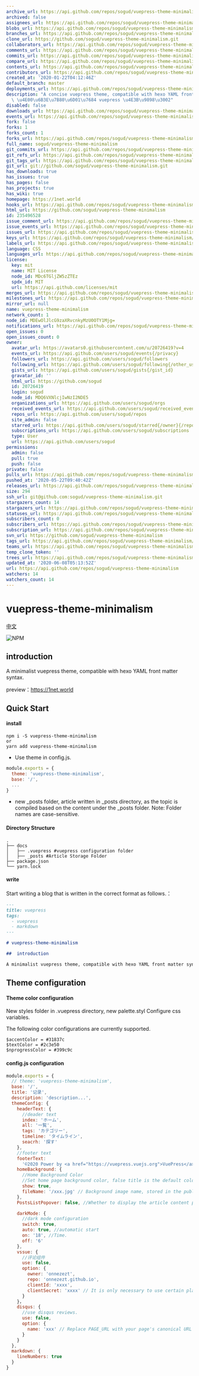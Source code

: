```yaml
---
archive_url: https://api.github.com/repos/sogud/vuepress-theme-minimalism/{archive_format}{/ref}
archived: false
assignees_url: https://api.github.com/repos/sogud/vuepress-theme-minimalism/assignees{/user}
blobs_url: https://api.github.com/repos/sogud/vuepress-theme-minimalism/git/blobs{/sha}
branches_url: https://api.github.com/repos/sogud/vuepress-theme-minimalism/branches{/branch}
clone_url: https://github.com/sogud/vuepress-theme-minimalism.git
collaborators_url: https://api.github.com/repos/sogud/vuepress-theme-minimalism/collaborators{/collaborator}
comments_url: https://api.github.com/repos/sogud/vuepress-theme-minimalism/comments{/number}
commits_url: https://api.github.com/repos/sogud/vuepress-theme-minimalism/commits{/sha}
compare_url: https://api.github.com/repos/sogud/vuepress-theme-minimalism/compare/{base}...{head}
contents_url: https://api.github.com/repos/sogud/vuepress-theme-minimalism/contents/{+path}
contributors_url: https://api.github.com/repos/sogud/vuepress-theme-minimalism/contributors
created_at: '2020-01-22T04:12:46Z'
default_branch: master
deployments_url: https://api.github.com/repos/sogud/vuepress-theme-minimalism/deployments
description: "A concise vuepress theme, compatible with hexo YAML front matter syntax.\
  \ \u4E00\u6B3E\u7B80\u6D01\u7684 vuepress \u4E3B\u9898\u3002"
disabled: false
downloads_url: https://api.github.com/repos/sogud/vuepress-theme-minimalism/downloads
events_url: https://api.github.com/repos/sogud/vuepress-theme-minimalism/events
fork: false
forks: 1
forks_count: 1
forks_url: https://api.github.com/repos/sogud/vuepress-theme-minimalism/forks
full_name: sogud/vuepress-theme-minimalism
git_commits_url: https://api.github.com/repos/sogud/vuepress-theme-minimalism/git/commits{/sha}
git_refs_url: https://api.github.com/repos/sogud/vuepress-theme-minimalism/git/refs{/sha}
git_tags_url: https://api.github.com/repos/sogud/vuepress-theme-minimalism/git/tags{/sha}
git_url: git://github.com/sogud/vuepress-theme-minimalism.git
has_downloads: true
has_issues: true
has_pages: false
has_projects: true
has_wiki: true
homepage: https://1net.world
hooks_url: https://api.github.com/repos/sogud/vuepress-theme-minimalism/hooks
html_url: https://github.com/sogud/vuepress-theme-minimalism
id: 235496528
issue_comment_url: https://api.github.com/repos/sogud/vuepress-theme-minimalism/issues/comments{/number}
issue_events_url: https://api.github.com/repos/sogud/vuepress-theme-minimalism/issues/events{/number}
issues_url: https://api.github.com/repos/sogud/vuepress-theme-minimalism/issues{/number}
keys_url: https://api.github.com/repos/sogud/vuepress-theme-minimalism/keys{/key_id}
labels_url: https://api.github.com/repos/sogud/vuepress-theme-minimalism/labels{/name}
language: CSS
languages_url: https://api.github.com/repos/sogud/vuepress-theme-minimalism/languages
license:
  key: mit
  name: MIT License
  node_id: MDc6TGljZW5zZTEz
  spdx_id: MIT
  url: https://api.github.com/licenses/mit
merges_url: https://api.github.com/repos/sogud/vuepress-theme-minimalism/merges
milestones_url: https://api.github.com/repos/sogud/vuepress-theme-minimalism/milestones{/number}
mirror_url: null
name: vuepress-theme-minimalism
network_count: 1
node_id: MDEwOlJlcG9zaXRvcnkyMzU0OTY1Mjg=
notifications_url: https://api.github.com/repos/sogud/vuepress-theme-minimalism/notifications{?since,all,participating}
open_issues: 0
open_issues_count: 0
owner:
  avatar_url: https://avatars0.githubusercontent.com/u/20726419?v=4
  events_url: https://api.github.com/users/sogud/events{/privacy}
  followers_url: https://api.github.com/users/sogud/followers
  following_url: https://api.github.com/users/sogud/following{/other_user}
  gists_url: https://api.github.com/users/sogud/gists{/gist_id}
  gravatar_id: ''
  html_url: https://github.com/sogud
  id: 20726419
  login: sogud
  node_id: MDQ6VXNlcjIwNzI2NDE5
  organizations_url: https://api.github.com/users/sogud/orgs
  received_events_url: https://api.github.com/users/sogud/received_events
  repos_url: https://api.github.com/users/sogud/repos
  site_admin: false
  starred_url: https://api.github.com/users/sogud/starred{/owner}{/repo}
  subscriptions_url: https://api.github.com/users/sogud/subscriptions
  type: User
  url: https://api.github.com/users/sogud
permissions:
  admin: false
  pull: true
  push: false
private: false
pulls_url: https://api.github.com/repos/sogud/vuepress-theme-minimalism/pulls{/number}
pushed_at: '2020-05-22T09:40:42Z'
releases_url: https://api.github.com/repos/sogud/vuepress-theme-minimalism/releases{/id}
size: 294
ssh_url: git@github.com:sogud/vuepress-theme-minimalism.git
stargazers_count: 14
stargazers_url: https://api.github.com/repos/sogud/vuepress-theme-minimalism/stargazers
statuses_url: https://api.github.com/repos/sogud/vuepress-theme-minimalism/statuses/{sha}
subscribers_count: 0
subscribers_url: https://api.github.com/repos/sogud/vuepress-theme-minimalism/subscribers
subscription_url: https://api.github.com/repos/sogud/vuepress-theme-minimalism/subscription
svn_url: https://github.com/sogud/vuepress-theme-minimalism
tags_url: https://api.github.com/repos/sogud/vuepress-theme-minimalism/tags
teams_url: https://api.github.com/repos/sogud/vuepress-theme-minimalism/teams
temp_clone_token: ''
trees_url: https://api.github.com/repos/sogud/vuepress-theme-minimalism/git/trees{/sha}
updated_at: '2020-06-08T05:13:52Z'
url: https://api.github.com/repos/sogud/vuepress-theme-minimalism
watchers: 14
watchers_count: 14
---
```


# vuepress-theme-minimalism
[中文](https://github.com/onnezezt/vuepress-theme-minimalism/blob/master/Zh.md)

![NPM](https://img.shields.io/npm/l/vuepress-theme-minimalism) 
<a href="https://www.npmjs.com/package/vuepress-theme-minimalism"> <img src="https://img.shields.io/npm/v/vuepress-theme-minimalism" alt=""></a>
<a href="https://www.npmjs.com/package/vuepress-theme-minimalism"> <img src="https://img.shields.io/npm/dt/vuepress-theme-minimalism" alt=""></a>

## introduction

A minimalist vuepress theme, compatible with hexo YAML front matter syntax.

preview：https://1net.world

## Quick Start

#### install

```
npm i -S vuepress-theme-minimalism
or
yarn add vuepress-theme-minimalism
```

- Use theme in config.js.

```js
module.exports = {
  theme: 'vuepress-theme-minimalism',
  base: '/',
  ...
}
```

- new _posts folder, article written in _posts directory, as the topic is compiled based on the content under the _posts folder. Note: Folder names are case-sensitive.

#### Directory Structure

```
.
├── docs
│   ├── .vuepress #vuepress configuration folder
│   ├── _posts #Article Storage Folder
├── package.json
└── yarn.lock
```

#### write

Start writing a blog that is written in the correct format as follows.：

```markdown
---
title: vuepress
tags:
  - vuepress
  - markdown
---

# vuepress-theme-minimalism

##  introduction

A minimalist vuepress theme, compatible with hexo YAML front matter syntax.
```

## Theme configuration

#### Theme color configuration

New styles folder in .vuepress directory, new palette.styl Configure css variables.

The following color configurations are currently supported.

``` stylus
$accentColor = #31837c 
$textColor = #2c3e50 
$nprogressColor = #399c9c 
```

#### config.js configuration

```js
module.exports = {
  // theme: 'vuepress-theme-minimalism',
  base: '/',
  title: '记录',
  description: 'description...',
  themeConfig: {
    headerText: {
      //deader text
      index: 'ホーム',
      all: '一覧',
      tags: 'カテゴリー',
      timeline: 'タイムライン',
      seacrh: '探す'
    },
    //footer text
    footerText:
      '©2020 Power by <a href="https://vuepress.vuejs.org">VuePress</a> <a href="https://github.com/onnezezt/vuepress-theme-minimalism">Theme minimalism</a>',
    homeBackground: {
      //Home Background Color
      //Set home page background color, false title is the default color
      show: true,
      fileName: '/xxx.jpg' // Background image name, stored in the public directory
    },
    PostsListPopover: false, //Whether to display the article content prompt

    darkMode: {
      //dark mode configuration
      switch: true, 
      auto: true, //automatic start
      on: '18', //Time.
      off: '6'
    },
    vssue: {
      //评论组件
      use: false,
      option: {
        owner: 'onnezezt',
        repo: 'onnezezt.github.io',
        clientId: 'xxxx',
        clientSecret: 'xxxx' // It is only necessary to use certain platforms
      }
    }，
    disqus: {
      //use disqus reviews.
      use: false,
      option: {
        name: 'xxx' // Replace PAGE_URL with your page's canonical URL variable
      }
    }
  },
  markdown: {
    lineNumbers: true
  }
}
```

